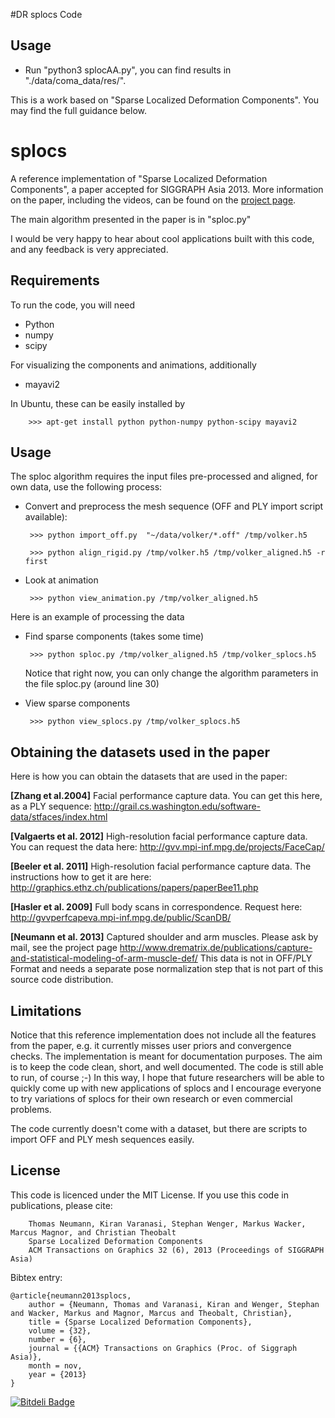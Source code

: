 #DR splocs Code

## Usage
* Run "python3 splocAA.py", you can find results in "./data/coma_data/res/".

This is a work based on "Sparse Localized Deformation Components". You may find the full guidance below.

splocs
======

A reference implementation of "Sparse Localized Deformation Components", a paper accepted for SIGGRAPH Asia 2013.  More information on the paper, including the videos, can be found on the [project page](http://www.drematrix.de/?portfolio=english-sparse-localized-deformation-components&lang=en).

The main algorithm presented in the paper is in "sploc.py"

I would be very happy to hear about cool applications built with this code, and any feedback is very appreciated.

Requirements
------------

To run the code, you will need
 - Python
 - numpy
 - scipy

For visualizing the components and animations, additionally
 - mayavi2

In Ubuntu, these can be easily installed by

        >>> apt-get install python python-numpy python-scipy mayavi2

Usage
-----

The sploc algorithm requires the input files pre-processed and aligned, for own data, use the following process:

 - Convert and preprocess the mesh sequence (OFF and PLY import script available):

        >>> python import_off.py  "~/data/volker/*.off" /tmp/volker.h5

        >>> python align_rigid.py /tmp/volker.h5 /tmp/volker_aligned.h5 -r first

 - Look at animation

        >>> python view_animation.py /tmp/volker_aligned.h5

Here is an example of processing the data

 - Find sparse components (takes some time)

        >>> python sploc.py /tmp/volker_aligned.h5 /tmp/volker_splocs.h5

    Notice that right now, you can only change the algorithm parameters in the file sploc.py (around line 30)

 - View sparse components

        >>> python view_splocs.py /tmp/volker_splocs.h5


Obtaining the datasets used in the paper
----------------------------------------

Here is how you can obtain the datasets that are used in the paper:

**[Zhang et al.2004]** Facial performance capture data. You can get this here, as a PLY sequence: http://grail.cs.washington.edu/software-data/stfaces/index.html

**[Valgaerts et al. 2012]** High-resolution facial performance capture data. You can request the data here: http://gvv.mpi-inf.mpg.de/projects/FaceCap/

**[Beeler et al. 2011]** High-resolution facial performance capture data. The instructions how to get it are here: http://graphics.ethz.ch/publications/papers/paperBee11.php

**[Hasler et al. 2009]** Full body scans in correspondence. Request here: http://gvvperfcapeva.mpi-inf.mpg.de/public/ScanDB/

**[Neumann et al. 2013]** Captured shoulder and arm muscles. Please ask by mail, see the project page http://www.drematrix.de/publications/capture-and-statistical-modeling-of-arm-muscle-def/ This data is not in OFF/PLY Format and needs a separate pose normalization step that is not part of this source code distribution.

Limitations
-----------

Notice that this reference implementation does not include all the features from the paper, e.g. it currently misses user priors and convergence checks. The implementation is meant for documentation purposes. The aim is to keep the code clean, short, and well documented. The code is still able to run, of course ;-) In this way, I hope that future researchers will be able to quickly come up with new applications of splocs and I encourage everyone to try variations of splocs for their own research or even commercial problems. 

The code currently doesn't come with a dataset, but there are scripts to import OFF and PLY mesh sequences easily. 

License
-------

This code is licenced under the MIT License. If you use this code in publications, please cite:

        Thomas Neumann, Kiran Varanasi, Stephan Wenger, Markus Wacker, Marcus Magnor, and Christian Theobalt
        Sparse Localized Deformation Components
        ACM Transactions on Graphics 32 (6), 2013 (Proceedings of SIGGRAPH Asia)

Bibtex entry:
```
@article{neumann2013splocs,
    author = {Neumann, Thomas and Varanasi, Kiran and Wenger, Stephan and Wacker, Markus and Magnor, Marcus and Theobalt, Christian},
    title = {Sparse Localized Deformation Components},
    volume = {32},
    number = {6},
    journal = {{ACM} Transactions on Graphics (Proc. of Siggraph Asia)},
    month = nov,
    year = {2013}
}
```


[![Bitdeli Badge](https://d2weczhvl823v0.cloudfront.net/tneumann/splocs/trend.png)](https://bitdeli.com/free "Bitdeli Badge")

